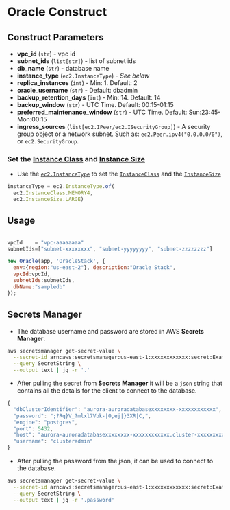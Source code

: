 Oracle Construct
================

## Construct Parameters

* **vpc_id** (`str`) - vpc id
* **subnet_ids** (`list[str]`) - list of subnet ids
* **db_name** (`str`) - database name
* **instance_type** (`ec2.InstanceType`) - _See below_
* **replica_instances** (`int`) - Min: 1. Default: 2
* **oracle_username** (`str`) - Default: dbadmin
* **backup_retention_days** (`int`) - Min: 14. Default: 14
* **backup_window** (`str`) - UTC Time. Default: 00:15-01:15
* **preferred_maintenance_window** (`str`) - UTC Time. Default: Sun:23:45-Mon:00:15
* **ingress_sources** (`list[ec2.IPeer/ec2.ISecurityGroup]`) - A security group object or a network subnet. Such as: `ec2.Peer.ipv4("0.0.0.0/0")`, or `ec2.SecurityGroup`.


### Set the [Instance Class](https://docs.aws.amazon.com/cdk/api/v2/docs/aws-cdk-lib.aws_ec2.InstanceClass.html) and [Instance Size](https://docs.aws.amazon.com/cdk/api/v2/docs/aws-cdk-lib.aws_ec2.InstanceSize.html)

* Use the [`ec2.InstanceType`](https://docs.aws.amazon.com/cdk/api/v2/docs/aws-cdk-lib.aws_ec2.InstanceType.html)
to set the [`InstanceClass`](https://docs.aws.amazon.com/cdk/api/v2/docs/aws-cdk-lib.aws_ec2.InstanceClass.html) and the [`InstanceSize`](https://docs.aws.amazon.com/cdk/api/v2/docs/aws-cdk-lib.aws_ec2.InstanceSize.html)

```javascript
instanceType = ec2.InstanceType.of(
  ec2.InstanceClass.MEMORY4, 
  ec2.InstanceSize.LARGE)
```



## Usage


```javascript

vpcId    = "vpc-aaaaaaaa"
subnetIds=["subnet-xxxxxxxx", "subnet-yyyyyyyy", "subnet-zzzzzzzz"]

new Oracle(app, 'OracleStack', {
  env:{region:"us-east-2"}, description:"Oracle Stack",
  vpcId:vpcId,
  subnetIds:subnetIds,
  dbName:"sampledb"
});

```



## Secrets Manager

* The database username and password are stored in AWS **Secrets Manager**.

```bash
aws secretsmanager get-secret-value \
  --secret-id arn:aws:secretsmanager:us-east-1:xxxxxxxxxxxx:secret:ExampleDbAuroraClusterCredentials-xxxxxx  \
  --query SecretString \
  --output text | jq -r '.'
```

* After pulling the secret from **Secrets Manager** it will be a `json` string that contains all the details for the client to connect to the database.
```javascript
{
  "dbClusterIdentifier": "aurora-auroradatabasexxxxxxxx-xxxxxxxxxxxx",
  "password": ";?Rq}V_?mlxl7Vbk-|O,ej|}3XR|C,",
  "engine": "postgres",
  "port": 5432,
  "host": "aurora-auroradatabasexxxxxxxx-xxxxxxxxxxxx.cluster-xxxxxxxxxxxx.us-east-1.rds.amazonaws.com",
  "username": "clusteradmin"
}
```

* After pulling the password from the json, it can be used to connect to the database.

```bash
aws secretsmanager get-secret-value \
  --secret-id arn:aws:secretsmanager:us-east-1:xxxxxxxxxxxx:secret:ExampleDbAuroraClusterCredentials-xxxxxx  \
  --query SecretString \
  --output text | jq -r '.password'
```


